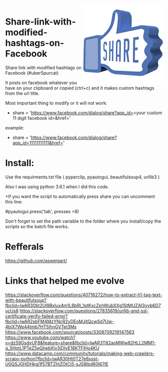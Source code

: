<img src="Share003.png" align="right" />

# Share-link-with-modified-hashtags-on-Facebook
Share link with modified hashtags on Facebook (#uberSpurcat)

It posts on facebook whatever you have on your clipboard or copied (ctrl+c) and it makes custom hashtags from the url title.

Most important thing to modify or it will not work:

-  share = 'https://www.facebook.com/dialog/share?app_id=<your custom 11 digit facebook id>&href='
                                                              
  example:
+    share = 'https://www.facebook.com/dialog/share?app_id=11111111111&href='
    
# Install:
Use the requirments.txt file (  pyperclip, pyautogui, beautifulsoup4, urllib3 )

Also I was using python 3.6.1 when I did this code.

+If you want the script to automatically press share you can uncomment this line:

#pyautogui.press('tab', presses =8)

Don't forget to set the path variable to the folder where you install/copy the scripts so the batch file works.

# Refferals

https://github.com/asweigart/

# Links that helped me evolve

https://stackoverflow.com/questions/40716272/how-to-extract-h1-tag-text-with-beautifulsoup?fbclid=IwAR30bt2Ul9Bxlux4m1L6bRl_1ptKxcZphWubXXg1StMUZAI3yyb6D7ycUs8
https://stackoverflow.com/questions/27835619/urllib-and-ssl-certificate-verify-failed-error?fbclid=IwAR2sbFM4MzYNcR2yDEoMJitQcwSd7Uw-4biX7We44tmb7HT5lhnGVTeI3Ms
https://www.facebook.com/spurcat/posts/3308709219147563
https://www.youtube.com/watch?v=dz59GsdvUF8&feature=share&fbclid=IwAR3T82aoMWw82HLL2MM1-q_5HotL1PTeZ5eQhebXlv3iDIvE18KTFlHo4KU
https://www.datacamp.com/community/tutorials/making-web-crawlers-scrapy-python?fbclid=IwAR30Ht0T27e6ssst-U0QSJGHDHkgj1f57BTZhtZOtCj5-sJS8lbd60l67lE
